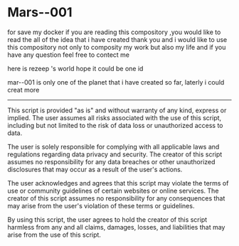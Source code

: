 # Mars--001
for save my docker
if you are reading this compository ,you would like to read the all of the idea that i have created thank you  and i would like to use this compository not only to composity my work but also my life and if you have any question feel free to contect me 

here is rezeep 's world hope it could be one id

mar--001 is only one of the planet that i have created so far, laterly i could creat more 

----------------------------------------------------------------------------------------------------------------------------------------------------------------
This script is provided "as is" and without warranty of any kind, express or implied. The user assumes all risks associated with the use of this script, including but not limited to the risk of data loss or unauthorized access to data.

The user is solely responsible for complying with all applicable laws and regulations regarding data privacy and security. The creator of this script assumes no responsibility for any data breaches or other unauthorized disclosures that may occur as a result of the user's actions.

The user acknowledges and agrees that this script may violate the terms of use or community guidelines of certain websites or online services. The creator of this script assumes no responsibility for any consequences that may arise from the user's violation of these terms or guidelines.

By using this script, the user agrees to hold the creator of this script harmless from any and all claims, damages, losses, and liabilities that may arise from the use of this script.





